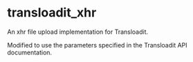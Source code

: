 transloadit_xhr
===============

An xhr file upload implementation for Transloadit.

Modified to use the parameters specified in the Transloadit API documentation.